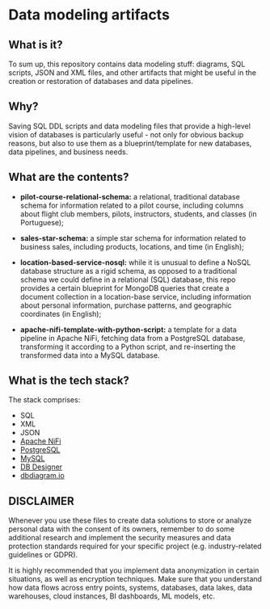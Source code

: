 # Data modeling artifacts

## What is it?

To sum up, this repository contains data modeling stuff: diagrams, SQL scripts, JSON and XML files, and other artifacts that might be useful in the creation or restoration of databases and data pipelines. 

## Why?

Saving SQL DDL scripts and data modeling files that provide a high-level vision of databases is particularly useful - not only for obvious backup reasons, but also to use them as a blueprint/template for new databases, data pipelines, and business needs.

## What are the contents?

* **pilot-course-relational-schema:** a relational, traditional database schema for information related to a pilot course, including columns about flight club members, pilots, instructors, students, and classes (in Portuguese);

* **sales-star-schema:** a simple star schema for information related to business sales, including products, locations, and time (in English);

* **location-based-service-nosql:** while it is unusual to define a NoSQL database structure as a rigid schema, as opposed to a traditional schema we could define in a relational (SQL) database, this repo provides a certain blueprint for MongoDB queries that create a document collection in a location-base service, including information about personal information, purchase patterns, and geographic coordinates (in English);

* **apache-nifi-template-with-python-script:** a template for a data pipeline in Apache NiFi, fetching data from a PostgreSQL database, transforming it according to a Python script, and re-inserting the transformed data into a MySQL database. 

## What is the tech stack?

The stack comprises:

* SQL
* XML
* JSON
* [Apache NiFi](https://nifi.apache.org/)
* [PostgreSQL](https://www.postgresql.org/)
* [MySQL](https://www.mysql.com/)
* [DB Designer](https://www.dbdesigner.net/)
* [dbdiagram.io](https://dbdiagram.io/)

## DISCLAIMER

Whenever you use these files to create data solutions to store or analyze personal data with the consent of its owners, remember to do some additional research and implement the security measures and data protection standards required for your specific project (e.g. industry-related guidelines or GDPR). 

It is highly recommended that you implement data anonymization in certain situations, as well as encryption techniques. Make sure that you understand how data flows across entry points, systems, databases, data lakes, data warehouses, cloud instances, BI dashboards, ML models, etc.